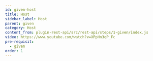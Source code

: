 ```yaml
---
id: given-host
title: Host
sidebar_label: Host
parent: given
category: Host
content_from: plugin-rest-api/src/rest-api/steps/1-given/index.js
video: https://www.youtube.com/watch?v=XPpHn3qP_Fc
pre-requisit:
  - given
order: 1
---
```


